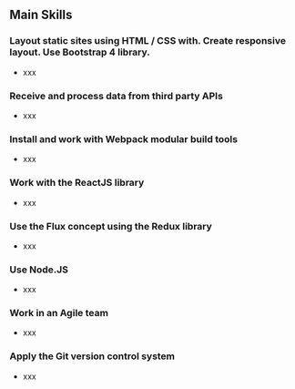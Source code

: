 ## Main Skills

### Layout static sites using HTML / CSS with. Create responsive layout. Use Bootstrap 4 library.

- xxx

### Receive and process data from third party APIs

- xxx

### Install and work with Webpack modular build tools

- xxx

### Work with the ReactJS library

- xxx

### Use the Flux concept using the Redux library

- xxx

### Use Node.JS

- xxx

### Work in an Agile team

- xxx

### Apply the Git version control system

- xxx
